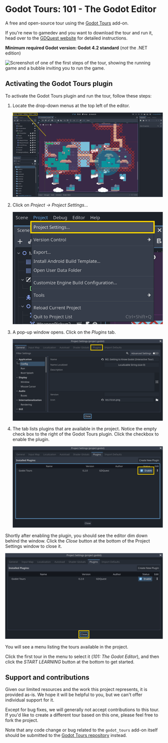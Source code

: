 # Godot Tours: 101 - The Godot Editor

A free and open-source tour using the [Godot Tours](https://github.com/GDQuest/godot-tours/) add-on.

If you're new to gamedev and you want to download the tour and run it, head over to the [GDQuest website](http://gdquest.com/tutorial/godot/learning-paths/godot-tours-101/) for detailed instructions.

**Minimum required Godot version: Godot 4.2 standard** (*not* the .NET edition)

![Screenshot of one of the first steps of the tour, showing the running game and a bubble inviting you to run the game.](readme/tour-101-screenshot-01.webp)

## Activating the Godot Tours plugin

To activate the Godot Tours plugin and run the tour, follow these steps:

1. Locate the drop-down menus at the top left of the editor.

    ![](readme/enable_plugin_01_menu_bar.png)

2. Click on *Project -> Project Settings...*

    ![](readme/enable_plugin_02_menu_bar_project_settings.png)

3. A pop-up window opens. Click on the *Plugins* tab.

    ![](readme/enable_plugin_03_plugins_tab.png)

4. The tab lists plugins that are available in the project. Notice the empty check box to the right of the Godot Tours plugin. Click the checkbox to enable the plugin.

    ![](readme/enable_plugin_04_plugins_tab_godot_tours_enabled.png)

Shortly after enabling the plugin, you should see the editor dim down behind the window. Click the *Close* button at the bottom of the Project Settings window to close it.

![](readme/enable_plugin_05_close_project_settings.png)

You will see a menu listing the tours available in the project.

Click the first tour in the menu to select it (*101: The Godot Editor*), and then click the *START LEARNING* button at the bottom to get started.

## Support and contributions

Given our limited resources and the work this project represents, it is provided as-is. We hope it will be helpful to you, but we can't offer individual support for it.

Except for bug fixes, we will generally not accept contributions to this tour. If you'd like to create a different tour based on this one, please feel free to fork the project.

Note that any code change or bug related to the `godot_tours` add-on itself should be submitted to the [Godot Tours repository](https://github.com/GDQuest/godot-tours/) instead.

